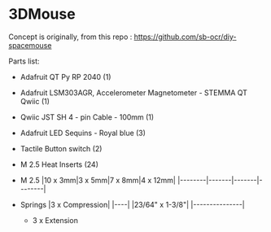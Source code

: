 # 3DMouse
Concept is originally, from this repo : https://github.com/sb-ocr/diy-spacemouse



Parts list:
  - Adafruit QT Py RP 2040 (1)
  - Adafruit LSM303AGR, Accelerometer Magnetometer - STEMMA QT Qwiic (1)
  - Qwiic JST SH 4 - pin Cable - 100mm (1)
  - Adafruit LED Sequins - Royal blue (3)
  - Tactile Button switch (2)
  - M 2.5 Heat Inserts (24)
  - M 2.5
    |10 x 3mm|3 x 5mm|7 x 8mm|4 x 12mm|
    |--------|-------|-------|--------|
  - Springs
    |3 x Compression|
    |----|
    |23/64" x 1-3/8"|
    |---------------|
    
    - 3 x Extension 
    
    

